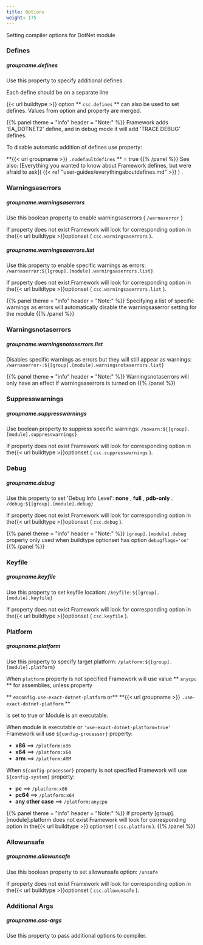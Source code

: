 ```yaml
---
title: Options
weight: 175
---
```


Setting compiler options for DotNet module

<a name="Section1"></a>

<a name="Defines"></a>
### Defines ###

##### groupname.defines #####
Use this property to specify additional defines.

Each define should be on a separate line

{{< url buildtype >}} option  ** `csc.defines` ** can also be used to set defines.
Values from option and property are merged.


{{% panel theme = "info" header = "Note:" %}}
Framework adds &#39;EA_DOTNET2&#39; define, and in debug mode it will add &#39;TRACE DEBUG&#39; defines.

To disable automatic addition of defines use property:

 **{{< url groupname >}} `.nodefaultdefines` ** = true
{{% /panel %}}
See also: [Everything you wanted to know about Framework defines, but were afraid to ask]( {{< ref "user-guides/everythingaboutdefines.md" >}} ) .

<a name="Warningsaserrors"></a>
### Warningsaserrors ###

##### groupname.warningsaserrors #####
Use this boolean property to enable warningsaserrors ( `/warnaserror` )

If property does not exist Framework will look for corresponding option in the{{< url buildtype >}}optionset
( `csc.warningsaserrors` ).

##### groupname.warningsaserrors.list #####
Use this property to enable specific warnings as errors: `/warnaserror:${[group].[module].warningsaserrors.list}` 

If property does not exist Framework will look for corresponding option in the{{< url buildtype >}}optionset
( `csc.warningsaserrors.list` ).


{{% panel theme = "info" header = "Note:" %}}
Specifying a list of specific warnings as errors will automatically disable the warningsaserror setting for the module
{{% /panel %}}
<a name="Warningsnotaserrors"></a>
### Warningsnotaserrors ###

##### groupname.warningsnotaserrors.list #####
Disables specific warnings as errors but they will still appear as warnings: `/warnaserror-:${[group].[module].warningsnotaserrors.list}` 


{{% panel theme = "info" header = "Note:" %}}
Warningsnotaserrors will only have an effect if warningsaserrors is turned on
{{% /panel %}}
<a name="Suppresswarnings"></a>
### Suppresswarnings ###

##### groupname.suppresswarnings #####
Use boolean property to suppress specific warnings: `/nowarn:${[group].[module].suppresswarnings}` 

If property does not exist Framework will look for corresponding option in the{{< url buildtype >}}optionset
( `csc.suppresswarnings` ).

<a name="Debug"></a>
### Debug ###

##### groupname.debug #####
Use this property to set &#39;Debug Info Level&#39;: **none** ,  **full** ,  **pdb-only** . `/debug:${[group].[module].debug}` 

If property does not exist Framework will look for corresponding option in the{{< url buildtype >}}optionset
( `csc.debug` ).


{{% panel theme = "info" header = "Note:" %}}
`[group].[module].debug`  property only used when buildtype optionset has option  `debugflags='on'`
{{% /panel %}}
<a name="Keyfile"></a>
### Keyfile ###

##### groupname.keyfile #####
Use this property to set keyfile location: `/keyfile:${[group].[module].keyfile}` 

If property does not exist Framework will look for corresponding option in the{{< url buildtype >}}optionset
( `csc.keyfile` ).

<a name="Platform"></a>
### Platform ###

##### groupname.platform #####
Use this property to specify target platform: `/platform:${[group].[module].platform}` 

When `platform` property is not specified Framework will use value ** `anycpu` ** for assemblies, unless property

 ** `eaconfig.use-exact-dotnet-platform` or**  **{{< url groupname >}} `.use-exact-dotnet-platform` ** 

is set to true or Module is an executable.

 When module is executable or  `'use-exact-dotnet-platform=true'` Framework will use `${config-processor}`  property:

 - **x86**  ==&gt;  `/platform:x86`
 - **x64**  ==&gt;  `/platform:x64`
 - **arm**  ==&gt;  `/platform:ARM`

When `${config-processor}` property is not specified Framework
will use `${config-system}` property:

 - **pc**  ==&gt;  `/platform:x86`
 - **pc64**  ==&gt;  `/platform:x64`
 - **any other case**  ==&gt;  `/platform:anycpu`


{{% panel theme = "info" header = "Note:" %}}
If property [group].[module].platform does not exist Framework will look for corresponding option
in the{{< url buildtype >}} optionset ( `csc.platform` ).
{{% /panel %}}
<a name="Allowunsafe"></a>
### Allowunsafe ###

##### groupname.allowunsafe #####
Use this boolean property to set allowunsafe option: `/unsafe` 

If property does not exist Framework will look for corresponding option in the{{< url buildtype >}}optionset
( `csc.allowunsafe` ).

<a name="AdditionalArgs"></a>
### Additional Args ###

##### groupname.csc-args #####
Use this property to pass additional options to compiler.

